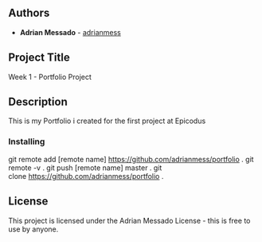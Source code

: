 ## Authors

* **Adrian Messado** - [adrianmess](https://github.com/adrianmess)

## Project Title
Week 1 - Portfolio Project

## Description
This is my Portfolio i created for the first project at Epicodus

### Installing

git remote add [remote name] https://github.com/adrianmess/portfolio . 
git remote -v . 
git push [remote name] master . 
git clone https://github.com/adrianmess/portfolio . 



## License

This project is licensed under the Adrian Messado License - this is free to use by anyone.
